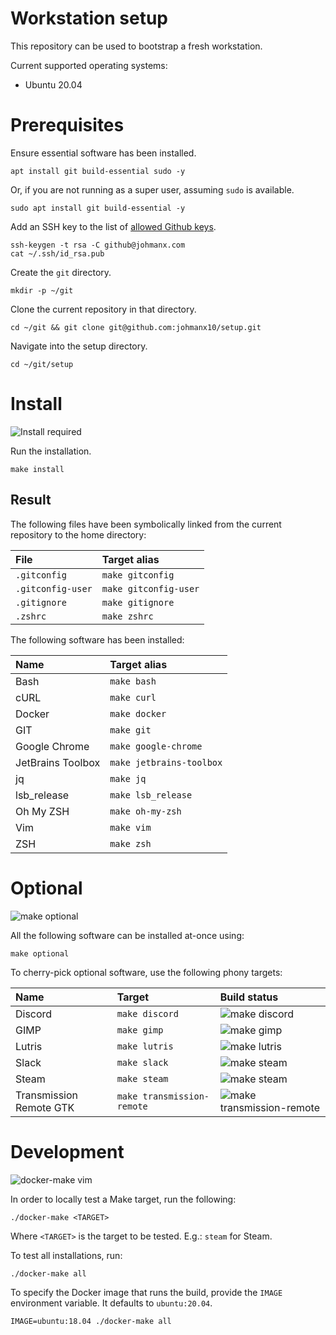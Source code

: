 # Workstation setup

This repository can be used to bootstrap a fresh workstation.

Current supported operating systems:

- Ubuntu 20.04

# Prerequisites

Ensure essential software has been installed.

```
apt install git build-essential sudo -y
```

Or, if you are not running as a super user, assuming `sudo` is available.

```
sudo apt install git build-essential -y
```

Add an SSH key to the list of
[allowed Github keys](https://github.com/settings/keys).

```
ssh-keygen -t rsa -C github@johmanx.com
cat ~/.ssh/id_rsa.pub
```

Create the `git` directory.

```
mkdir -p ~/git
```

Clone the current repository in that directory.

```
cd ~/git && git clone git@github.com:johmanx10/setup.git
```

Navigate into the setup directory.

```
cd ~/git/setup
```

# Install

![Install required](https://github.com/johmanx10/setup/workflows/make%20install/badge.svg)

Run the installation.

```
make install
```

## Result

The following files have been symbolically linked from the current repository to
the home directory:

| File              | Target alias          |
|:------------------|:----------------------|
| `.gitconfig`      | `make gitconfig`      |
| `.gitconfig-user` | `make gitconfig-user` |
| `.gitignore`      | `make gitignore`      |
| `.zshrc`          | `make zshrc`          |

The following software has been installed:

| Name              | Target alias             |
|:------------------|:-------------------------|
| Bash              | `make bash`              |
| cURL              | `make curl`              |
| Docker            | `make docker`            |
| GIT               | `make git`               |
| Google Chrome     | `make google-chrome`     |
| JetBrains Toolbox | `make jetbrains-toolbox` |
| jq                | `make jq`                |
| lsb_release       | `make lsb_release`       |
| Oh My ZSH         | `make oh-my-zsh`         |
| Vim               | `make vim`               |
| ZSH               | `make zsh`               |

# Optional

![make optional](https://github.com/johmanx10/setup/workflows/make%20optional/badge.svg)

All the following software can be installed at-once using:

```
make optional
```

To cherry-pick optional software, use the following phony targets:

| Name                    | Target                     | Build status |
|:------------------------|:---------------------------|:-------------|
| Discord                 | `make discord`             | ![make discord](https://github.com/johmanx10/setup/workflows/make%20discord/badge.svg) |
| GIMP                    | `make gimp`                | ![make gimp](https://github.com/johmanx10/setup/workflows/make%20gimp/badge.svg) |
| Lutris                  | `make lutris`              | ![make lutris](https://github.com/johmanx10/setup/workflows/make%20lutris/badge.svg) |
| Slack                   | `make slack`               | ![make steam](https://github.com/johmanx10/setup/workflows/make%20slack/badge.svg) |
| Steam                   | `make steam`               | ![make steam](https://github.com/johmanx10/setup/workflows/make%20steam/badge.svg) |
| Transmission Remote GTK | `make transmission-remote` | ![make transmission-remote](https://github.com/johmanx10/setup/workflows/make%20transmission-remote/badge.svg) |

# Development

![docker-make vim](https://github.com/johmanx10/setup/workflows/docker-make%20vim/badge.svg)

In order to locally test a Make target, run the following:

```
./docker-make <TARGET>
```

Where `<TARGET>` is the target to be tested. E.g.: `steam` for Steam.

To test all installations, run:

```
./docker-make all
```

To specify the Docker image that runs the build, provide the `IMAGE` environment
variable. It defaults to `ubuntu:20.04`.

```
IMAGE=ubuntu:18.04 ./docker-make all
```
